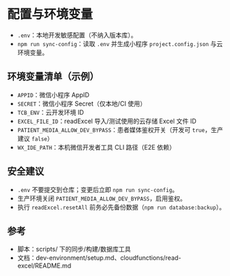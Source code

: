 # 配置与环境变量

- `.env`：本地开发敏感配置（不纳入版本库）。
- `npm run sync-config`：读取 `.env` 并生成小程序 `project.config.json` 与云环境变量。

## 环境变量清单（示例）

- `APPID`：微信小程序 AppID
- `SECRET`：微信小程序 Secret（仅本地/CI 使用）
- `TCB_ENV`：云开发环境 ID
- `EXCEL_FILE_ID`：readExcel 导入/测试使用的云存储 Excel 文件 ID
- `PATIENT_MEDIA_ALLOW_DEV_BYPASS`：患者媒体鉴权开关（开发可 `true`，生产建议 `false`）
- `WX_IDE_PATH`：本机微信开发者工具 CLI 路径（E2E 依赖）

## 安全建议

- `.env` 不要提交到仓库；变更后立即 `npm run sync-config`。
- 生产环境关闭 `PATIENT_MEDIA_ALLOW_DEV_BYPASS`，启用鉴权。
- 执行 `readExcel.resetAll` 前务必先备份数据（`npm run database:backup`）。

## 参考
- 脚本：scripts/ 下的同步/构建/数据库工具
- 文档：dev-environment/setup.md、cloudfunctions/read-excel/README.md

